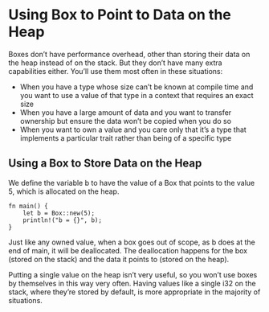 # Using Box<T> to Point to Data on the Heap
Boxes don’t have performance overhead, other than storing their data on the heap instead of on the stack. But they don’t have many extra capabilities either. You’ll use them most often in these situations:

* When you have a type whose size can’t be known at compile time and you want to use a value of that type in a context that requires an exact size
* When you have a large amount of data and you want to transfer ownership but ensure the data won’t be copied when you do so
* When you want to own a value and you care only that it’s a type that implements a particular trait rather than being of a specific type

## Using a Box<T> to Store Data on the Heap
We define the variable b to have the value of a Box that points to the value 5, which is allocated on the heap. 
  
    fn main() {
        let b = Box::new(5);
        println!("b = {}", b);
    }

Just like any owned value, when a box goes out of scope, as b does at the end of main, it will be deallocated. The deallocation happens for the box (stored on the stack) and the data it points to (stored on the heap).

Putting a single value on the heap isn’t very useful, so you won’t use boxes by themselves in this way very often. Having values like a single i32 on the stack, where they’re stored by default, is more appropriate in the majority of situations. 
  
